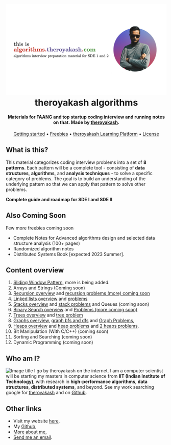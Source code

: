 <h1 align="center">
  <br>
  <a href="https://algorithms.theroyakash.com/"><img src="./docs/images/theroyakashalgorithms.001.png" alt="algorithms-banner" width="800"></a>
  <br>
  theroyakash algorithms
  <br>
</h1>

<h4 align="center">Materials for FAANG and top startup coding interview and running notes on that. Made by <a href="https://theroyakash.com">theroyakash</a>.</h4>

<p align="center">
  <a href="https://algorithms.theroyakash.com/">Getting started</a> •
  <a href="https://algorithms.theroyakash.com/freebies/">Freebies</a> •
  <a href="https://learning.theroyakash.com/">theroyakash Learning Platform</a> •
  <a href="https://github.com/theroyakash/algorithms.theroyakash.com/blob/main/LICENSE">License</a>
</p>


## What is this?
This material categorizes coding interview problems into a set of **8 patterns**. Each pattern will be a complete tool - consisting of **data structures**, **algorithms**, and **analysis techniques** - to solve a specific category of problems. The goal is to build an understanding of the underlying pattern so that we can apply that pattern to solve other problems.

**Complete guide and roadmap for SDE I and SDE II**

## Also Coming Soon

Few more freebies coming soon

- Complete Notes for Advanced algorithms design and selected data structure analysis (100+ pages)
- Randomized algorithm notes
- Distributed Systems Book [expected 2023 Summer].

## Content overview

1. [Sliding Window Pattern](https://algorithms.theroyakash.com/arrays/sliding-window/), more is being added.
2. Arrays and Strings (Coming soon)
3. [Recursion overview](https://algorithms.theroyakash.com/recursion/intro/) and [recursion problems (more) coming soon](https://algorithms.theroyakash.com/recursion/problems/)
4. [Linked lists overview](https://algorithms.theroyakash.com/LinkedLists/stl-usage/) and [problems](https://algorithms.theroyakash.com/LinkedLists/problems/)
5. [Stacks overview](https://algorithms.theroyakash.com/stacks/usage/) and [stack problems](https://algorithms.theroyakash.com/stacks/problems/) and Queues (coming soon)
6. [Binary Search overview](https://algorithms.theroyakash.com/bss/) and [Problems (more coming soon)](https://algorithms.theroyakash.com/otherbinarysearch-problems/)
7. [Trees overview](https://algorithms.theroyakash.com/trees/implementation/) and [tree problem](https://algorithms.theroyakash.com/trees/problems/)
8. [Graphs overview](https://algorithms.theroyakash.com/graph/usage/), [graph bfs and dfs](https://algorithms.theroyakash.com/graph/bfs-dfs/) and [Graph Problems](https://algorithms.theroyakash.com/graph/problems/),
9. [Heaps overview](https://algorithms.theroyakash.com/heaps/heap-pq/) and [heap problems](https://algorithms.theroyakash.com/heaps/problems/) and [2 heaps problems](https://algorithms.theroyakash.com/2heaps/problems/).
10. Bit Manipulation (With C/C++) (coming soon)
11. Sorting and Searching (coming soon)
12. Dynamic Programming (coming soon)


## Who am I?
![Image title](https://images.unsplash.com/photo-1595254771206-5bded301347a?ixlib=rb-1.2.1&ixid=MnwxMjA3fDB8MHxwaG90by1wYWdlfHx8fGVufDB8fHx8&auto=format&fit=crop&w=1074&q=80)
I go by theroyakash on the internet. I am a computer scientist will be starting my masters in computer science from **IIT (Indian Institute of Technology)**, with research in **high-performance algorithms**, **data structures**, **distributed systems**, and beyond. See my work searching google for [theroyakash](https://g.co/kgs/Yx9DpE) and on [Github](https://github.com/theroyakash).

## **Other links**
- Visit my website [here](https://theroyakash.com/).
- My [Github](https://github.com/theroyakash),
- [More about me](https://theroyakash.com/about/),
- [Send me an email](mailto:hey@theroyakash.com).